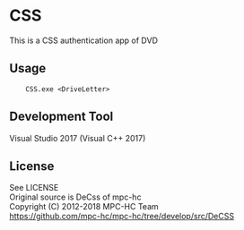 # CSS
This is a CSS authentication app of DVD

## Usage
        CSS.exe <DriveLetter>

## Development Tool
 Visual Studio 2017 (Visual C++ 2017)

## License
 See LICENSE  
 Original source is DeCss of mpc-hc  
  Copyright (C) 2012-2018 MPC-HC Team  
  https://github.com/mpc-hc/mpc-hc/tree/develop/src/DeCSS
